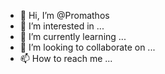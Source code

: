 - 👋 Hi, I’m @Promathos
- 👀 I’m interested in ...
- 🌱 I’m currently learning ...
- 💞️ I’m looking to collaborate on ...
- 📫 How to reach me ...

<!---
Promathos/Promathos is a ✨ special ✨ repository because its `README.md` (this file) appears on your GitHub profile.
You can click the Preview link to take a look at your changes.
--->
